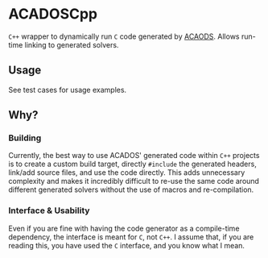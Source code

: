 # ACADOSCpp

`C++` wrapper to dynamically run `C` code generated by [ACAODS](https://github.com/acados/acados). Allows run-time linking to generated solvers.

## Usage

See test cases for usage examples.

## Why? 

### Building

Currently, the best way to use ACADOS' generated code within `C++` projects is to create a custom build target, directly `#include` the generated headers, link/add source files, and use the code directly. This adds unnecessary complexity and makes it incredibly difficult to re-use the same code around different generated solvers without the use of macros and re-compilation.

### Interface & Usability

Even if you are fine with having the code generator as a compile-time dependency, the interface is meant for `C`, not `C++`. I assume that, if you are reading this, you have used the `C` interface, and you know what I mean.

